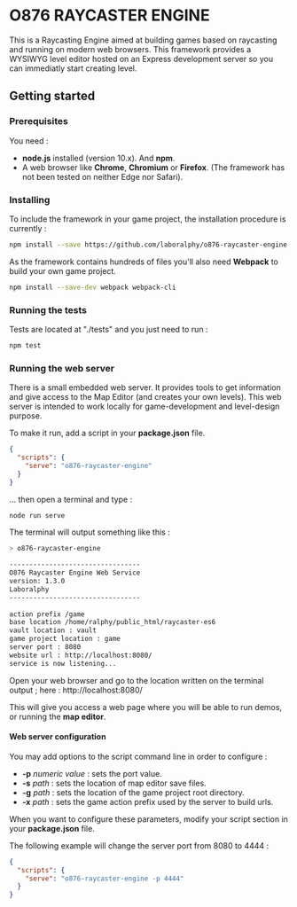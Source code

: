 # O876 RAYCASTER ENGINE
This is a Raycasting Engine aimed at building games based on raycasting and 
running on modern web browsers. This framework provides a WYSIWYG level editor hosted 
on an Express development server so you can immediatly start creating level.

## Getting started

### Prerequisites
You need :
* __node.js__ installed (version 10.x). And __npm__.
* A web browser like __Chrome__, __Chromium__ or __Firefox__.
(The framework has not been tested on neither Edge nor Safari).

### Installing
To include the framework in your game project, the installation procedure is currently :
```bash
npm install --save https://github.com/laboralphy/o876-raycaster-engine
```
As the framework contains hundreds of files you'll also need __Webpack__ to build your 
own game project.
```bash
npm install --save-dev webpack webpack-cli
```

### Running the tests
Tests are located at "./tests" and you just need to run :
```bash
npm test
```

### Running the web server
There is a small embedded web server. It provides tools to get information and give access to
the Map Editor (and creates your own levels). This web server is intended to work locally for 
game-development and level-design purpose.

To make it run, add a script in your __package.json__ file.
```json
{
  "scripts": {
    "serve": "o876-raycaster-engine"
  }
}
```
... then open a terminal and type :
```bash
node run serve
```
The terminal will output something like this :
```bash
> o876-raycaster-engine

---------------------------------
O876 Raycaster Engine Web Service
version: 1.3.0
Laboralphy
---------------------------------
 
action prefix /game
base location /home/ralphy/public_html/raycaster-es6
vault location : vault
game project location : game
server port : 8080
website url : http://localhost:8080/
service is now listening...
```
Open your web browser and go to the location written on the terminal output ; here : http://localhost:8080/

This will give you access a web page where you will be able to run demos, 
or running the __map editor__.

#### Web server configuration
You may add options to the script command line in order to configure :
* __-p__ *numeric value* : sets the port value.
* __-s__ *path* : sets the location of map editor save files.
* __-g__ *path* : sets the location of the game project root directory.
* __-x__ *path* : sets the game action prefix used by the server to build urls.

When you want to configure these parameters, modify your script section in your 
__package.json__ file. 

The following example will change the server port from 8080 to 4444 :
```json
{
  "scripts": {
    "serve": "o876-raycaster-engine -p 4444"
  }
}
```

